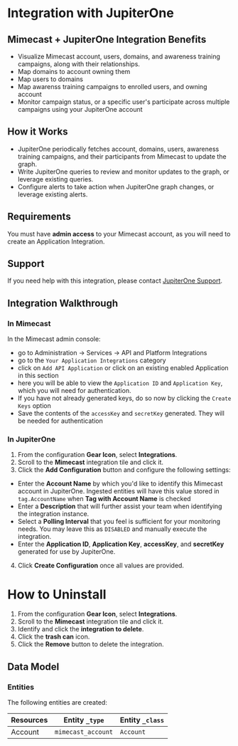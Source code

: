 # Integration with JupiterOne

## Mimecast + JupiterOne Integration Benefits

- Visualize Mimecast account, users, domains, and awareness training campaigns,
  along with their relationships.
- Map domains to account owning them
- Map users to domains
- Map awarenss training campaigns to enrolled users, and owning account
- Monitor campaign status, or a specific user's participate across multiple
  campaigns using your JupiterOne account

## How it Works

- JupiterOne periodically fetches account, domains, users, awareness training
  campaigns, and their participants from Mimecast to update the graph.
- Write JupiterOne queries to review and monitor updates to the graph, or
  leverage existing queries.
- Configure alerts to take action when JupiterOne graph changes, or leverage
  existing alerts.

## Requirements

You must have **admin access** to your Mimecast account, as you will need to
create an Application Integration.

## Support

If you need help with this integration, please contact
[JupiterOne Support](https://support.jupiterone.io).

## Integration Walkthrough

### In Mimecast

In the Mimecast admin console:

- go to Administration -> Services -> API and Platform Integrations
- go to the `Your Application Integrations` category
- click on `Add API Application` or click on an existing enabled Application in
  this section
- here you will be able to view the `Application ID` and `Application Key`,
  which you will need for authentication.
- If you have not already generated keys, do so now by clicking the
  `Create Keys` option
- Save the contents of the `accessKey` and `secretKey` generated. They will be
  needed for authentication

### In JupiterOne

1. From the configuration **Gear Icon**, select **Integrations**.
2. Scroll to the **Mimecast** integration tile and click it.
3. Click the **Add Configuration** button and configure the following settings:

- Enter the **Account Name** by which you'd like to identify this Mimecast
  account in JupiterOne. Ingested entities will have this value stored in
  `tag.AccountName` when **Tag with Account Name** is checked
- Enter a **Description** that will further assist your team when identifying
  the integration instance.
- Select a **Polling Interval** that you feel is sufficient for your monitoring
  needs. You may leave this as `DISABLED` and manually execute the integration.
- Enter the **Application ID**, **Application Key**, **accessKey**, and
  **secretKey** generated for use by JupiterOne.

4. Click **Create Configuration** once all values are provided.

# How to Uninstall

1. From the configuration **Gear Icon**, select **Integrations**.
2. Scroll to the **Mimecast** integration tile and click it.
3. Identify and click the **integration to delete**.
4. Click the **trash can** icon.
5. Click the **Remove** button to delete the integration.

<!-- {J1_DOCUMENTATION_MARKER_START} -->
<!--
********************************************************************************
NOTE: ALL OF THE FOLLOWING DOCUMENTATION IS GENERATED USING THE
"j1-integration document" COMMAND. DO NOT EDIT BY HAND! PLEASE SEE THE DEVELOPER
DOCUMENTATION FOR USAGE INFORMATION:

https://github.com/JupiterOne/sdk/blob/main/docs/integrations/development.md
********************************************************************************
-->

## Data Model

### Entities

The following entities are created:

| Resources | Entity `_type`     | Entity `_class` |
| --------- | ------------------ | --------------- |
| Account   | `mimecast_account` | `Account`       |

<!--
********************************************************************************
END OF GENERATED DOCUMENTATION AFTER BELOW MARKER
********************************************************************************
-->
<!-- {J1_DOCUMENTATION_MARKER_END} -->
